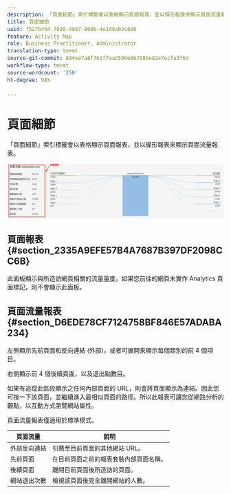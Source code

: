 ```yaml
---
description: 「頁面細節」索引標籤會以表格顯示頁面報表，並以蝶形報表來顯示頁面流量報表。
title: 頁面細節
uuid: f527b454-7920-4907-869b-4e1d9ab2c606
feature: Activity Map
role: Business Practitioner, Administrator
translation-type: tm+mt
source-git-commit: 894ee7a8f761f7aa2590e06708be82e7ecfa3f6d
workflow-type: tm+mt
source-wordcount: '250'
ht-degree: 98%

---
```



# 頁面細節

「頁面細節」索引標籤會以表格顯示頁面報表，並以蝶形報表來顯示頁面流量報表。

![](assets/page_flow.png)

## 頁面報表 {#section_2335A9EFE57B4A7687B397DF2098CC6B}

此面板顯示與所造訪網頁相關的流量量度。如果您前往的網頁未實作 Analytics 頁面標記，則不會顯示此面板。

## 頁面流量報表 {#section_D6EDE78CF7124758BF846E57ADABA234}

左側顯示先前頁面和反向連結 (外部)，或者可展開來顯示每個類別的前 4 個項目。

右側顯示前 4 個後續頁面，以及退出點數目。

如果有追蹤此區段顯示之任何內部頁面的 URL，則會將頁面顯示為連結。因此您可按一下該頁面，並繼續進入最相似頁面的路徑。所以此報表可讓您從網路分析的觀點，以互動方式瀏覽網站屬性。

頁面流量報表僅適用於標準模式。

| **頁面流量** | **說明** |
|---|---|
| 外部反向連結 | 引薦至目前頁面的其他網站 URL。 |
| 先前頁面 | 在目前頁面之前的報表套裝內部頁面名稱。 |
| 後續頁面 | 離開目前頁面後所造訪的頁面。 |
| 網站退出次數 | 檢視該頁面後完全離開網站的人數。 |

